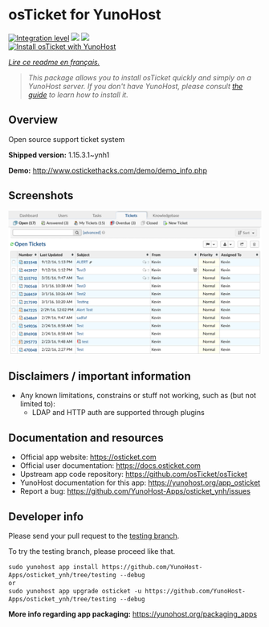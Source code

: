 <!--
N.B.: This README was automatically generated by https://github.com/YunoHost/apps/tree/master/tools/README-generator
It shall NOT be edited by hand.
-->

# osTicket for YunoHost

[![Integration level](https://dash.yunohost.org/integration/osticket.svg)](https://dash.yunohost.org/appci/app/osticket) ![](https://ci-apps.yunohost.org/ci/badges/osticket.status.svg) ![](https://ci-apps.yunohost.org/ci/badges/osticket.maintain.svg)  
[![Install osTicket with YunoHost](https://install-app.yunohost.org/install-with-yunohost.svg)](https://install-app.yunohost.org/?app=osticket)

*[Lire ce readme en français.](./README_fr.md)*

> *This package allows you to install osTicket quickly and simply on a YunoHost server.
If you don't have YunoHost, please consult [the guide](https://yunohost.org/#/install) to learn how to install it.*

## Overview

Open source support ticket system

**Shipped version:** 1.15.3.1~ynh1

**Demo:** http://www.ostickethacks.com/demo/demo_info.php

## Screenshots

![](./doc/screenshots/screenshot.png)

## Disclaimers / important information

* Any known limitations, constrains or stuff not working, such as (but not limited to):
    * LDAP and HTTP auth are supported through plugins

## Documentation and resources

* Official app website: https://osticket.com
* Official user documentation: https://docs.osticket.com
* Upstream app code repository: https://github.com/osTicket/osTicket
* YunoHost documentation for this app: https://yunohost.org/app_osticket
* Report a bug: https://github.com/YunoHost-Apps/osticket_ynh/issues

## Developer info

Please send your pull request to the [testing branch](https://github.com/YunoHost-Apps/osticket_ynh/tree/testing).

To try the testing branch, please proceed like that.
```
sudo yunohost app install https://github.com/YunoHost-Apps/osticket_ynh/tree/testing --debug
or
sudo yunohost app upgrade osticket -u https://github.com/YunoHost-Apps/osticket_ynh/tree/testing --debug
```

**More info regarding app packaging:** https://yunohost.org/packaging_apps